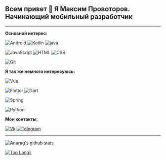 ## Всем привет 👋 Я Максим Провоторов. Начинающий мобильный разработчик
---

__Основной интерес:__

![Android](https://img.shields.io/badge/Android-FAFAFA?style=for-the-badge&logo=android)
![Kotlin](https://img.shields.io/badge/Kotlin-80DEEA?style=for-the-badge&logo=kotlin)
![java](https://img.shields.io/badge/java-2196F3?style=for-the-badge&logo=java)

![JavaScript](https://img.shields.io/badge/JavaScript-090900?style=for-the-badge&logo=javascript)
![HTML](https://img.shields.io/badge/HTML-FF7043?style=for-the-badge&logo=HTML)
![CSS](https://img.shields.io/badge/CSS-512DA8?style=for-the-badge&logo=CSS)

![Git](https://img.shields.io/badge/Git-FAFAFA?style=for-the-badge&logo=Git)

__Я так же немного интересуюсь:__

![Vue](https://img.shields.io/badge/Vue-388E3C?style=for-the-badge&logo=Vue)

![Flutter](https://img.shields.io/badge/Flutter-1565C0?style=for-the-badge&logo=flutter)
![Dart](https://img.shields.io/badge/Dart-283593?style=for-the-badge&logo=dart)

![Spring](https://img.shields.io/badge/Spring-FAFAFA?style=for-the-badge&logo=spring)

![Python](https://img.shields.io/badge/Python-84FFFF?style=for-the-badge&logo=python)

__Мои контакты:__

[![Vk](https://img.shields.io/badge/Vk-090900?style=for-the-badge&logo=Vk)](https://vk.com/maksim23okt)
[![Telegram](https://img.shields.io/badge/Telegram-090900?style=for-the-badge&logo=Telegram)](https://t.me/Podvorotof)

----

[![Anurag's github stats](https://github-readme-stats.vercel.app/api?username=maksim2355&show_icons=true)](https://github.com/maksim2355/github-readme-stats)

[![Top Langs](https://github-readme-stats.vercel.app/api/top-langs/?username=maksim2355&layout=compact&hide=python&langs_count=9)](https://github.com/maksim2355/github-readme-stats)
